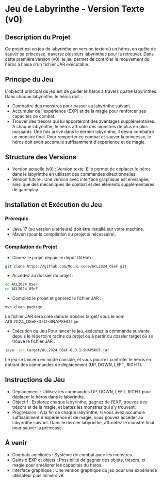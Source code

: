# Jeu de Labyrinthe - Version Texte (v0)
## Description du Projet
Ce projet est un jeu de labyrinthe en version texte où un héros, en quête de sauver sa princesse, traverse plusieurs labyrinthes pour la retrouver. Dans cette première version (v0), le jeu permet de contrôler le mouvement du héros à l'aide d'un fichier JAR exécutable.

## Principe du Jeu
L'objectif principal du jeu est de guider le héros à travers quatre labyrinthes. Dans chaque labyrinthe, le héros doit :
- Combattre des monstres pour passer au labyrinthe suivant.
- Accumuler de l'expérience (EXP) et de la magie pour renforcer ses capacités de combat.
- Trouver des trésors qui lui apporteront des avantages supplémentaires.
À chaque labyrinthe, le héros affronte des monstres de plus en plus puissants. Une fois arrivé dans le dernier labyrinthe, il devra combattre un monstre final. Pour remporter ce combat et sauver la princesse, le héros doit avoir accumulé suffisamment d'expérience et de magie.

## Structure des Versions
- Version actuelle (v0) : Version texte. Elle permet de déplacer le héros dans le labyrinthe en utilisant des commandes directionnelles.
- Version future : Une version avec interface graphique est envisagée, ainsi que des mécaniques de combat et des éléments supplémentaires de gameplay.
## Installation et Exécution du Jeu
### Prérequis
- Java 17 (ou version ultérieure) doit être installé sur votre machine.
- Maven (pour la compilation du projet si nécessaire).
### Compilation du Projet
- Clonez le projet depuis le dépôt GitHub :

```bash
git clone https://github.com/Mouni-code/ACL2024_OSeF.git
``` 
- Accédez au dossier du projet :

```bash
cd ACL2024_OSeF
cd ACL2024_OSeF
```
- Compilez le projet et générez le fichier JAR :

```bash
mvn clean package
```
Le fichier JAR sera créé dans le dossier target/ sous le nom ACL2024_OSeF-0.0.1-SNAPSHOT.jar.

- Exécution du Jeu
Pour lancer le jeu, exécutez la commande suivante depuis le répertoire racine du projet ou à partir du dossier target où se trouve le fichier JAR :

```bash
java -jar target/ACL2024_OSeF-0.0.1-SNAPSHOT.jar
```
Le jeu se lancera en mode console, et vous pourrez contrôler le héros en entrant des commandes de déplacement (UP, DOWN, LEFT, RIGHT).

## Instructions de Jeu
- Déplacement : Utilisez les commandes UP, DOWN, LEFT, RIGHT pour déplacer le héros dans le labyrinthe.
- Objectif : Explorez chaque labyrinthe, gagnez de l'EXP, trouvez des trésors et de la magie, et battez les monstres qui s'y trouvent.
- Progression : À la fin de chaque labyrinthe, si vous avez accumulé suffisamment d'expérience et de magie, vous pouvez accéder au labyrinthe suivant. Dans le dernier labyrinthe, affrontez le monstre final pour sauver la princesse.
## À venir
- Combats améliorés : Système de combat avec les monstres.
- Gains d'EXP et objets : Possibilité de gagner des objets, trésors, et magie pour améliorer les capacités du héros.
- Interface graphique : Une version graphique du jeu pour une expérience utilisateur plus immersive.
